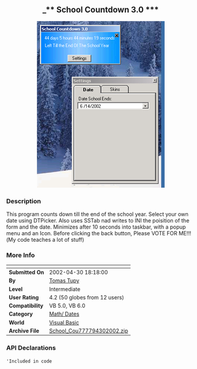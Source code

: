 ﻿<div align="center">

## \_\*\* School Countdown 3\.0 \*\*\*

<img src="PIC20024302022429149.jpg">
</div>

### Description

This program counts down till the end of the school year. Select your own date using DTPicker. Also uses SSTab nad writes to INI the poisition of the form and the date. Minimizes after 10 seconds into taskbar, with a popup menu and an Icon. Before clicking the back button, Please VOTE FOR ME!!!(My code teaches a lot of stuff)
 
### More Info
 


<span>             |<span>
---                |---
**Submitted On**   |2002-04-30 18:18:00
**By**             |[Tomas Tupy](https://github.com/Planet-Source-Code/PSCIndex/blob/master/ByAuthor/tomas-tupy.md)
**Level**          |Intermediate
**User Rating**    |4.2 (50 globes from 12 users)
**Compatibility**  |VB 5\.0, VB 6\.0
**Category**       |[Math/ Dates](https://github.com/Planet-Source-Code/PSCIndex/blob/master/ByCategory/math-dates__1-37.md)
**World**          |[Visual Basic](https://github.com/Planet-Source-Code/PSCIndex/blob/master/ByWorld/visual-basic.md)
**Archive File**   |[School\_Cou777794302002\.zip](https://github.com/Planet-Source-Code/tomas-tupy-school-countdown-3-0__1-34268/archive/master.zip)

### API Declarations

```
'Included in code
```





